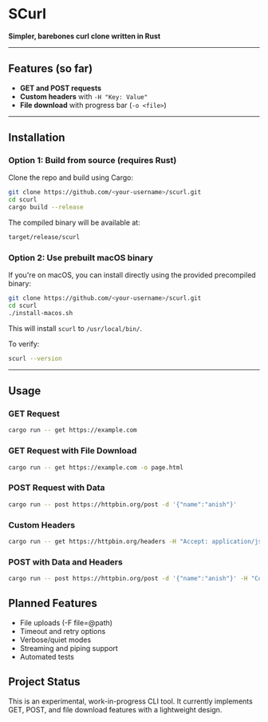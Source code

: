 # SCurl  
**Simpler, barebones curl clone written in Rust**

---

## Features (so far)
- **GET and POST requests**  
- **Custom headers** with `-H "Key: Value"`  
- **File download** with progress bar (`-o <file>`) 

---

## Installation

### Option 1: Build from source (requires Rust)

Clone the repo and build using Cargo:

```bash
git clone https://github.com/<your-username>/scurl.git
cd scurl
cargo build --release
```
The compiled binary will be available at:
```bash
target/release/scurl
```

### Option 2: Use prebuilt macOS binary
If you're on macOS, you can install directly using the provided precompiled binary:
```bash
git clone https://github.com/<your-username>/scurl.git
cd scurl
./install-macos.sh
```
This will install `scurl` to `/usr/local/bin/`.

To verify:
```bash
scurl --version
```
---

## Usage

### GET Request
```bash
cargo run -- get https://example.com
```
### GET Request with File Download
```bash
cargo run -- get https://example.com -o page.html
```

### POST Request with Data
```bash
cargo run -- post https://httpbin.org/post -d '{"name":"anish"}'
```
### Custom Headers
```bash
cargo run -- get https://httpbin.org/headers -H "Accept: application/json" -H "User-Agent: SCurl"
```
### POST with Data and Headers
```bash
cargo run -- post https://httpbin.org/post -d '{"name":"anish"}' -H "Content-Type: application
```

## Planned Features
- File uploads (-F file=@path)
- Timeout and retry options
- Verbose/quiet modes
- Streaming and piping support
- Automated tests

## Project Status
This is an experimental, work-in-progress CLI tool. It currently implements GET, POST, and file download features with a lightweight design.